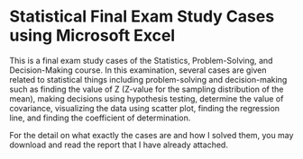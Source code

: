 # Statistical Final Exam Study Cases using Microsoft Excel 
This is a final exam study cases of the Statistics, Problem-Solving, and Decision-Making course. In this examination, several cases are given related to statistical things including problem-solving and decision-making such as finding the value of Z (Z-value for the sampling distribution of the mean), making decisions using hypothesis testing, determine the value of covariance, visualizing the data using scatter plot, finding the regression line, and finding the coefficient of determination.

For the detail on what exactly the cases are and how I solved them, you may download and read the report that I have already attached.
